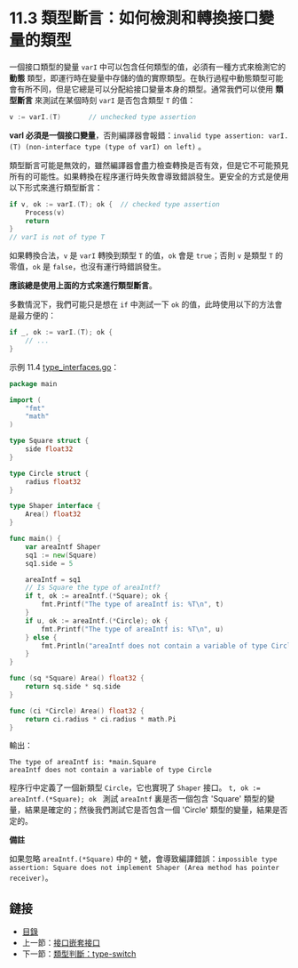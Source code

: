 ﻿# 11.3 類型斷言：如何檢測和轉換接口變量的類型

一個接口類型的變量 `varI` 中可以包含任何類型的值，必須有一種方式來檢測它的 **動態** 類型，即運行時在變量中存儲的值的實際類型。在執行過程中動態類型可能會有所不同，但是它總是可以分配給接口變量本身的類型。通常我們可以使用 **類型斷言** 來測試在某個時刻 `varI` 是否包含類型 `T` 的值：

```go
v := varI.(T)       // unchecked type assertion
```

**varI 必須是一個接口變量**，否則編譯器會報錯：`invalid type assertion: varI.(T) (non-interface type (type of varI) on left)` 。

類型斷言可能是無效的，雖然編譯器會盡力檢查轉換是否有效，但是它不可能預見所有的可能性。如果轉換在程序運行時失敗會導致錯誤發生。更安全的方式是使用以下形式來進行類型斷言：

```go
if v, ok := varI.(T); ok {  // checked type assertion
    Process(v)
    return
}
// varI is not of type T
```

如果轉換合法，`v` 是 `varI` 轉換到類型 `T` 的值，`ok` 會是 `true`；否則 `v` 是類型 `T` 的零值，`ok` 是 `false`，也沒有運行時錯誤發生。

**應該總是使用上面的方式來進行類型斷言**。

多數情況下，我們可能只是想在 `if` 中測試一下 `ok` 的值，此時使用以下的方法會是最方便的：

```go
if _, ok := varI.(T); ok {
    // ...
}
```

示例 11.4 [type_interfaces.go](examples/chapter_11/type_interfaces.go)：

```go
package main

import (
	"fmt"
	"math"
)

type Square struct {
	side float32
}

type Circle struct {
	radius float32
}

type Shaper interface {
	Area() float32
}

func main() {
	var areaIntf Shaper
	sq1 := new(Square)
	sq1.side = 5

	areaIntf = sq1
	// Is Square the type of areaIntf?
	if t, ok := areaIntf.(*Square); ok {
		fmt.Printf("The type of areaIntf is: %T\n", t)
	}
	if u, ok := areaIntf.(*Circle); ok {
		fmt.Printf("The type of areaIntf is: %T\n", u)
	} else {
		fmt.Println("areaIntf does not contain a variable of type Circle")
	}
}

func (sq *Square) Area() float32 {
	return sq.side * sq.side
}

func (ci *Circle) Area() float32 {
	return ci.radius * ci.radius * math.Pi
}
```

輸出：

    The type of areaIntf is: *main.Square
    areaIntf does not contain a variable of type Circle

程序行中定義了一個新類型 `Circle`，它也實現了 `Shaper` 接口。 `t, ok := areaIntf.(*Square); ok ` 測試 `areaIntf` 裏是否一個包含 'Square' 類型的變量，結果是確定的；然後我們測試它是否包含一個 'Circle' 類型的變量，結果是否定的。

**備註**

如果忽略 `areaIntf.(*Square)` 中的 `*` 號，會導致編譯錯誤：`impossible type assertion: Square does not implement Shaper (Area method has pointer receiver)`。

## 鏈接

- [目錄](directory.md)
- 上一節：[接口嵌套接口](11.2.md)
- 下一節：[類型判斷：type-switch](11.4.md)